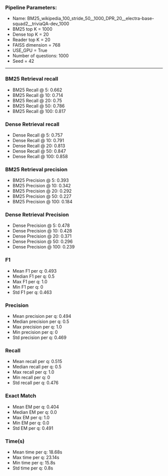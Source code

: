 ### Pipeline Parameters:
* Name: BM25_wikipedia_100_stride_50__1000_DPR_20__electra-base-squad2__triviaQA-dev_1000
* BM25 top K = 1000
* Dense top K = 20
* Reader top K = 20
* FAISS dimension = 768
* USE_GPU = True
* Number of questions: 1000
* Seed = 42
------
### BM25 Retrieval recall 
* BM25 Recall @ 5: 0.662
* BM25 Recall @ 10: 0.714
* BM25 Recall @ 20: 0.75
* BM25 Recall @ 50: 0.786
* BM25 Recall @ 100: 0.817
### Dense Retrieval recall 
* Dense Recall @ 5: 0.757
* Dense Recall @ 10: 0.791
* Dense Recall @ 20: 0.813
* Dense Recall @ 50: 0.847
* Dense Recall @ 100: 0.858
### BM25 Retrieval precision 
* BM25 Precision @ 5: 0.393
* BM25 Precision @ 10: 0.342
* BM25 Precision @ 20: 0.292
* BM25 Precision @ 50: 0.227
* BM25 Precision @ 100: 0.184
### Dense Retrieval Precision 
* Dense Precision @ 5: 0.478
* Dense Precision @ 10: 0.428
* Dense Precision @ 20: 0.371
* Dense Precision @ 50: 0.296
* Dense Precision @ 100: 0.239
### F1 
* Mean F1 per q: 0.493
* Median F1 per q: 0.5
* Max F1 per q: 1.0
* Min F1 per q: 0
* Std F1 per q: 0.463
### Precision 
* Mean precision per q: 0.494
* Median precision per q: 0.5
* Max precision per q: 1.0
* Min precision per q: 0
* Std precision per q: 0.469
### Recall 
* Mean recall per q: 0.515
* Median recall per q: 0.5
* Max recall per q: 1.0
* Min recall per q: 0
* Std recall per q: 0.476
### Exact Match 
* Mean EM per q: 0.404
* Median EM per q: 0.0
* Max EM per q: 1.0
* Min EM per q: 0.0
* Std EM per q: 0.491
### Time(s) 
* Mean time per q: 18.68s
* Max time per q: 23.14s
* Min time per q: 15.8s
* Std time per q: 0.8s
